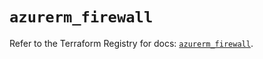 # `azurerm_firewall`

Refer to the Terraform Registry for docs: [`azurerm_firewall`](https://registry.terraform.io/providers/hashicorp/azurerm/4.47.0/docs/resources/firewall).
